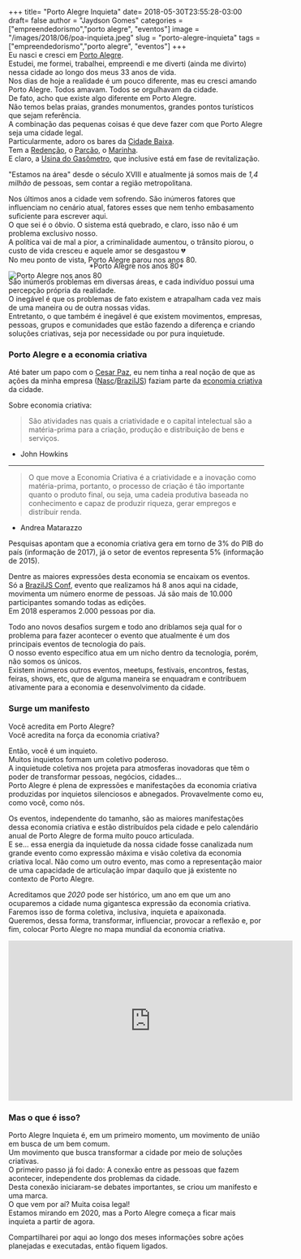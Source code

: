 +++
title= "Porto Alegre Inquieta"
date= 2018-05-30T23:55:28-03:00
draft= false
author = "Jaydson Gomes"
categories = ["empreendedorismo","porto alegre", "eventos"]
image = "/images/2018/06/poa-inquieta.jpeg"
slug = "porto-alegre-inquieta"
tags = ["empreendedorismo","porto alegre", "eventos"]
+++
<br/>
Eu nasci e cresci em [Porto Alegre](https://pt.wikipedia.org/wiki/Porto_Alegre).  
Estudei, me formei, trabalhei, empreendi e me diverti (ainda me divirto) nessa cidade ao longo dos meus 33 anos de vida.  
Nos dias de hoje a realidade é um pouco diferente, mas eu cresci amando Porto Alegre. Todos amavam. Todos se orgulhavam da cidade.  
De fato, acho que existe algo diferente em Porto Alegre.  
Não temos belas praias, grandes monumentos, grandes pontos turísticos que sejam referência.  
A combinação das pequenas coisas é que deve fazer com que Porto Alegre seja uma cidade legal.  
Particularmente, adoro os bares da [Cidade Baixa](https://pt.wikipedia.org/wiki/Cidade_Baixa_(Porto_Alegre)).  
Tem a [Redenção](https://pt.wikipedia.org/wiki/Parque_Farroupilha), o [Parcão](https://pt.wikipedia.org/wiki/Parque_Moinhos_de_Vento), o [Marinha](https://pt.wikipedia.org/wiki/Parque_Marinha_do_Brasil).  
E claro, a [Usina do Gasômetro](https://pt.wikipedia.org/wiki/Usina_do_Gas%C3%B4metro), que inclusive está em fase de revitalização.  

"Estamos na área" desde o século XVIII e atualmente já somos mais de _1,4 milhão_ de pessoas, sem contar a região metropolitana.  

Nos últimos anos a cidade vem sofrendo. São inúmeros fatores que influenciam no cenário atual, fatores esses que nem tenho embasamento suficiente para escrever aqui.  
O que sei é o óbvio. O sistema está quebrado, e claro, isso não é um problema exclusivo nosso.  
A política vai de mal a pior, a criminalidade aumentou, o trânsito piorou, o custo de vida cresceu e aquele amor se desgastou 💔  
No meu ponto de vista, Porto Alegre parou nos anos 80.  

![Porto Alegre nos anos 80](/images/2018/06/porto-alegre-anos-80.jpg)  
<center style="margin-top:-50px">*Porto Alegre nos anos 80*</center>  

São inúmeros problemas em diversas áreas, e cada indivíduo possui uma percepção própria da realidade.  
O inegável é que os problemas de fato existem e atrapalham cada vez mais de uma maneira ou de outra nossas vidas.  
Entretanto, o que também é inegável é que existem movimentos, empresas, pessoas, grupos e comunidades que estão fazendo a diferença e criando soluções criativas, seja por necessidade ou por pura inquietude.  

### Porto Alegre e a economia criativa
Até bater um papo com o [Cesar Paz](https://www.linkedin.com/in/cesar-paz-2a026b/), eu nem tinha a real noção de que as ações da minha empresa ([Nasc](https://nasc.io)/[BrazilJS](https://braziljs.org)) faziam parte da [economia criativa](https://pt.wikipedia.org/wiki/Economia_criativa) da cidade.  

Sobre economia criativa:  

> São atividades nas quais a criatividade e o capital intelectual são a matéria-prima para a criação, produção e distribuição de bens e serviços.  
- John Howkins

<hr/>

> O que move a Economia Criativa é a criatividade e a inovação como matéria-prima, portanto, o processo de criação é tão importante quanto o produto final, ou seja, uma cadeia produtiva baseada no conhecimento e capaz de produzir riqueza, gerar empregos e distribuir renda.  
-  Andrea Matarazzo  

Pesquisas apontam que a economia criativa gera em torno de 3% do PIB do país (informação de 2017), já o setor de eventos representa 5% (informação de 2015).  

Dentre as maiores expressões desta economia se encaixam os eventos.  
Só a [BrazilJS Conf](https://braziljs.org/conf), evento que realizamos há 8 anos aqui na cidade, movimenta um número enorme de pessoas. Já são mais de 10.000 participantes somando todas as edições.  
Em 2018 esperamos 2.000 pessoas por dia.  

Todo ano novos desafios surgem e todo ano driblamos seja qual for o problema para fazer acontecer o evento que atualmente é um dos principais eventos de tecnologia do país.    
O nosso evento específico atua em um nicho dentro da tecnologia, porém, não somos os únicos.  
Existem inúmeros outros eventos, meetups, festivais, encontros, festas, feiras, shows, etc, que de alguma maneira se enquadram e contribuem ativamente para a economia e desenvolvimento da cidade.  

### Surge um manifesto
Você acredita em Porto Alegre?  
Você acredita na força da economia criativa?  

Então, você é um inquieto.  
Muitos inquietos formam um coletivo poderoso.  
A inquietude coletiva nos projeta para atmosferas inovadoras que têm o poder de transformar pessoas, negócios, cidades…  
Porto Alegre é plena de expressões e manifestações da economia criativa produzidas por inquietos silenciosos e abnegados. Provavelmente como eu, como você, como nós.  

Os eventos, independente do tamanho, são as maiores manifestações dessa economia criativa e estão distribuídos pela cidade e pelo calendário anual de Porto Alegre de forma muito pouco articulada.  
E se... essa energia da inquietude da nossa cidade fosse canalizada num grande evento como expressão máxima e visão coletiva da economia criativa local. Não como um outro evento, mas como a representação maior de uma capacidade de articulação ímpar daquilo que já existente no contexto de Porto Alegre.  

Acreditamos que _2020_ pode ser histórico, um ano em que um ano ocuparemos a cidade numa gigantesca expressão da economia criativa.  
Faremos isso de forma coletiva, inclusiva, inquieta e apaixonada.  
Queremos, dessa forma, transformar, influenciar, provocar a reflexão e, por fim, colocar Porto Alegre no mapa mundial da economia criativa.  

<iframe width="560" height="315" src="https://www.youtube.com/embed/nWWHNhhDORc" frameborder="0" allow="autoplay; encrypted-media" allowfullscreen></iframe>

### Mas o que é isso?
Porto Alegre Inquieta é, em um primeiro momento, um movimento de união em busca de um bem comum.  
Um movimento que busca transformar a cidade por meio de soluções criativas.  
O primeiro passo já foi dado: A conexão entre as pessoas que fazem acontecer, independente dos problemas da cidade.  
Desta conexão iniciaram-se debates importantes, se criou um manifesto e uma marca.  
O que vem por aí? Muita coisa legal!  
Estamos mirando em 2020, mas a Porto Alegre começa a ficar mais inquieta a partir de agora.  

Compartilharei por aqui ao longo dos meses informações sobre ações planejadas e executadas, então fiquem ligados.




